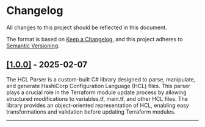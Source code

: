 # Changelog

All changes to this project should be reflected in this document.

The format is based on [Keep a Changelog](https://keepachangelog.com/en/1.0.0/), and this project adheres to [Semantic Versioning](https://semver.org/spec/v2.0.0.html).

## [[1.0.0]](https://github.com/mod-posh/Hcl/releases/tag/v1.0.0) - 2025-02-07

The HCL Parser is a custom-built C# library designed to parse, manipulate, and generate HashiCorp Configuration Language (HCL) files. This parser plays a crucial role in the Terraform module update process by allowing structured modifications to variables.tf, main.tf, and other HCL files. The library provides an object-oriented representation of HCL, enabling easy transformations and validation before updating Terraform modules.

---
